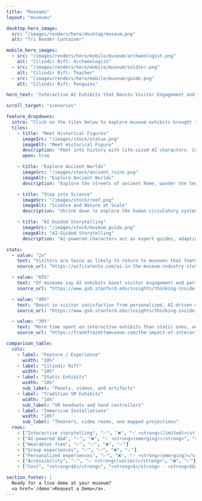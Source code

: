 ```yaml
---
title: "Museums"
layout: "museums"

desktop_hero_image:
  src: "/images/renders/hero/desktop/museum.png"
  alt: "Tri Render Container"

mobile_hero_images:
  - src: "/images/renders/hero/mobile/museum/archaeologist.png"
    alt: "Cilindir Rift: Archaeologist"
  - src: "/images/renders/hero/mobile/museum/soldier.png"
    alt: "Cilindir Rift: Teacher"
  - src: "/images/renders/hero/mobile/museum/guide.png"
    alt: "Cilindir Rift: Penguins"

hero_text: "Interactive AI Exhibits that Boosts Visitor Engagement and Retention"

scroll_target: "scenarios"

feature_dropdowns:
  intro: "Click on the tiles below to explore museum exhibits brought to life with Cilindir."
  tiles:
    - title: "Meet Historical Figures"
      imageSrc: "/images/stock/statue.png"
      imageAlt: "Meet Historical Figure"
      description: "Peer into history with life-sized AI characters. Converse with Socrates, Confucius, or Julius Caesar, or hear speeches from civil rights leaders. Visitors can ask questions and receive adaptive, accurate, and safe answers, delivered in the voice and mannerisms of each historical figure."
      open: true

    - title: "Explore Ancient Worlds"
      imageSrc: "/images/stock/ancient_ruins.png"
      imageAlt: "Explore Ancient Worlds"
      description: "Explore the streets of ancient Rome, wander the temples of ancient China, or experience a medieval marketplace. The Rift transforms static exhibits into visually stunning virtual worlds with realistic physics, immersing visitors in culture and history."

    - title: "Step into Science"
      imageSrc: "/images/stock/reef.png"
      imageAlt: "Science and Nature at Scale"
      description: "Shrink down to explore the human circulatory system, dive into the Great Barrier Reef, or observe the solar system at true scale. With  Cilindir Rift, visitors can perform science experiments, explore complex systems, and engage with technology in new and interactive ways."

    - title: "AI-Guided Storytelling"
      imageSrc: "/images/stock/museum_guide.png"
      imageAlt: "AI-Guided Storytelling"
      description: "AI-powered characters act as expert guides, adapting tours to visitor comprehension and curiosity. They provide personalized stories, context, and insights that deepen understanding, increase engagement, and are accessible to all ages in multiple languages. With multiple Rifts set up throughout the museum, the AI guides can recognize visitors from the previous exhibit and continue the conversation where they left off."

stats:
  - value: "2x"
    text: "Visitors are twice as likely to return to museums that feature interactive or AI-powered exhibits."
    source_url: "https://wifitalents.com/ai-in-the-museum-industry-statistics/"

  - value: "65%"
    text: "Of museums say AI exhibits boost visitor engagement and participation."
    source_url: "https://www.gsb.stanford.edu/insights/thinking-inside-box-why-virtual-meetings-generate-fewer-ideas/"

  - value: "40%"
    text: "Boost in visitor satisfaction from personalized, AI-driven museum tours."
    source_url: "https://www.gsb.stanford.edu/insights/thinking-inside-box-why-virtual-meetings-generate-fewer-ideas/"

  - value: "30%"
    text: "More time spent on interactive exhibits than static ones, according to museum reports."
    source_url: "https://frankfrazettamuseum.com/the-impact-of-interactive-technology-on-visitor-engagement-in-art-museums/"

comparison_table:
  cols:
    - label: "Feature / Experience"
      width: "28%"
    - label: "Cilindir Rift"
      width: "18%"
    - label: "Static Exhibits"
      width: "18%"
      sub_label: "Panels, videos, and artifacts"
    - label: "Tradition VR Exhibits"
      width: "18%"
      sub_label: "VR headsets and hand controllers"
    - label: "Immersive Installations"
      width: "18%"
      sub_label: "Theaters, video rooms, and mapped projections"
  rows:
    - ["Interactive storytelling", "✅", "❌", "✅ <strong>(limited)</strong>", "❌"]
    - ["AI-powered Q&A", "✅", "❌", "✅ <strong>(emerging)</strong>", "❌"]
    - ["Wearables free", "✅", "✅", "❌", "✅"]
    - ["Group experiences", "✅", "✅", "❌", "✅"]
    - ["Personalized experiences", "✅", "❌", "✅ <strong>(emerging)</strong>", "❌"]
    - ["Accessibility", "✅", "✅ <strong>(varies)</strong>", "❌", "✅"]
    - ["Cost", "<strong>$$</strong>", "<strong>$</strong> - <strong>$$$</strong>", "<strong>$$</strong> - <strong>$$$</strong>", "<strong>$$$</strong>"]

section_footer: |
  Ready for a live demo at your museum?
  <a href='/demo'>Request a Demo</a>.
---
```

